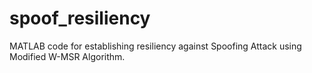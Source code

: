 # spoof_resiliency
MATLAB code for establishing resiliency against Spoofing Attack using Modified W-MSR Algorithm.
